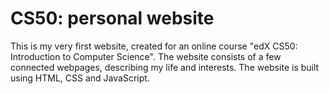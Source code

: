 # CS50: personal website

This is my very first website, created for an online course "edX CS50: Introduction to Computer Science". The website consists of a few connected webpages, describing my life and interests. The website is built using HTML, CSS and JavaScript. 
